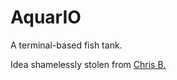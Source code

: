 # AquarIO
A terminal-based fish tank.

 Idea shamelessly stolen from [Chris B.](https://chiptopher.com)
